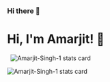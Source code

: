### Hi there 👋

<!--
**Amarjit-Singh-1/Amarjit-Singh-1** is a ✨ _special_ ✨ repository because its `README.md` (this file) appears on your GitHub profile.

Here are some ideas to get you started:

- 🔭 I’m currently working on ...
- 🌱 I’m currently learning ...
- 👯 I’m looking to collaborate on ...
- 🤔 I’m looking for help with ...
- 💬 Ask me about ...
- 📫 How to reach me: ...
- 😄 Pronouns: ...
- ⚡ Fun fact: ...
-->

# Hi, I'm Amarjit! 👋
<p>&nbsp;
<img src="https://github-readme-stats.vercel.app/api?username=Amarjit-Singh-1&show_icons=true&theme=nightowl&title_color=000000&text_color=000000&bg_color=ffffff&hide_border=true" alt="Amarjit-Singh-1 stats card" /></p>
<p>
<img align="center" src="https://github-readme-stats.vercel.app/api/top-langs?username=Amarjit-Singh-1&theme=gruvbox&title_color=000000&text_color=000000&bg_color=ffffff&hide_border=true&layout=compact" alt="Amarjit-Singh-1 stats card" /></p>

